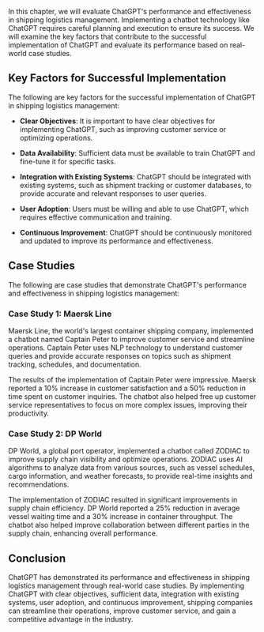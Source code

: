 

In this chapter, we will evaluate ChatGPT's performance and effectiveness in shipping logistics management. Implementing a chatbot technology like ChatGPT requires careful planning and execution to ensure its success. We will examine the key factors that contribute to the successful implementation of ChatGPT and evaluate its performance based on real-world case studies.

Key Factors for Successful Implementation
-----------------------------------------

The following are key factors for the successful implementation of ChatGPT in shipping logistics management:

* **Clear Objectives**: It is important to have clear objectives for implementing ChatGPT, such as improving customer service or optimizing operations.

* **Data Availability**: Sufficient data must be available to train ChatGPT and fine-tune it for specific tasks.

* **Integration with Existing Systems**: ChatGPT should be integrated with existing systems, such as shipment tracking or customer databases, to provide accurate and relevant responses to user queries.

* **User Adoption**: Users must be willing and able to use ChatGPT, which requires effective communication and training.

* **Continuous Improvement**: ChatGPT should be continuously monitored and updated to improve its performance and effectiveness.

Case Studies
------------

The following are case studies that demonstrate ChatGPT's performance and effectiveness in shipping logistics management:

### Case Study 1: Maersk Line

Maersk Line, the world's largest container shipping company, implemented a chatbot named Captain Peter to improve customer service and streamline operations. Captain Peter uses NLP technology to understand customer queries and provide accurate responses on topics such as shipment tracking, schedules, and documentation.

The results of the implementation of Captain Peter were impressive. Maersk reported a 10% increase in customer satisfaction and a 50% reduction in time spent on customer inquiries. The chatbot also helped free up customer service representatives to focus on more complex issues, improving their productivity.

### Case Study 2: DP World

DP World, a global port operator, implemented a chatbot called ZODIAC to improve supply chain visibility and optimize operations. ZODIAC uses AI algorithms to analyze data from various sources, such as vessel schedules, cargo information, and weather forecasts, to provide real-time insights and recommendations.

The implementation of ZODIAC resulted in significant improvements in supply chain efficiency. DP World reported a 25% reduction in average vessel waiting time and a 30% increase in container throughput. The chatbot also helped improve collaboration between different parties in the supply chain, enhancing overall performance.

Conclusion
----------

ChatGPT has demonstrated its performance and effectiveness in shipping logistics management through real-world case studies. By implementing ChatGPT with clear objectives, sufficient data, integration with existing systems, user adoption, and continuous improvement, shipping companies can streamline their operations, improve customer service, and gain a competitive advantage in the industry.


